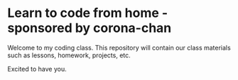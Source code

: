 # Learn to code from home - sponsored by corona-chan

Welcome to my coding class. This repository will contain our class materials such as lessons, homework, projects, etc.

Excited to have you.